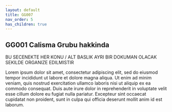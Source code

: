 ```yaml
---
layout: default
title: GG007
nav_order: 5
has_children: true
---
```



## GG001 Calisma Grubu hakkinda

BU SECENEKTE HER KONU / ALT BASLIK AYRI BIR DOKUMAN OLACAK SEKILDE ORGANIZE EDILMISTIR

Lorem ipsum dolor sit amet, consectetur adipiscing elit, sed do eiusmod tempor incididunt ut labore et dolore magna aliqua. Ut enim ad minim veniam, quis nostrud exercitation ullamco laboris nisi ut aliquip ex ea commodo consequat. Duis aute irure dolor in reprehenderit in voluptate velit esse cillum dolore eu fugiat nulla pariatur. Excepteur sint occaecat cupidatat non proident, sunt in culpa qui officia deserunt mollit anim id est laborum.


